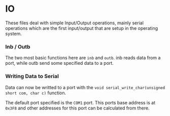 # IO

These files deal with simple Input/Output operations, mainly serial operations which are the first input/output that are setup in the operating system.

### Inb / Outb

The two most basic functions here are `inb` and `outb`. inb reads data from a port, while outb send some specified data to a port.

### Writing Data to Serial

Data can now be writted to a port with the `void serial_write_char(unsigned short com, char c)` function. 

The default port specified is the `COM1` port. This ports base address is at `0x3F8` and other addresses for this port can be calculated from there.